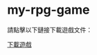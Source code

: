 # my-rpg-game

請點擊以下鏈接下載遊戲文件：

[下載遊戲](https://drive.google.com/drive/folders/1KkDBiKfmqveTpbjtr_ej9ksclRvkhnjK?usp=drive_link)
